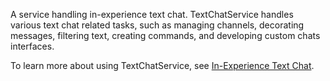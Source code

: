 A service handling in-experience text chat. TextChatService handles various
text chat related tasks, such as managing channels, decorating messages,
filtering text, creating commands, and developing custom chats interfaces.

To learn more about using TextChatService, see
[In-Experience Text Chat](https://create.roblox.com/docs/chat/customizing-in-experience-text-chat).